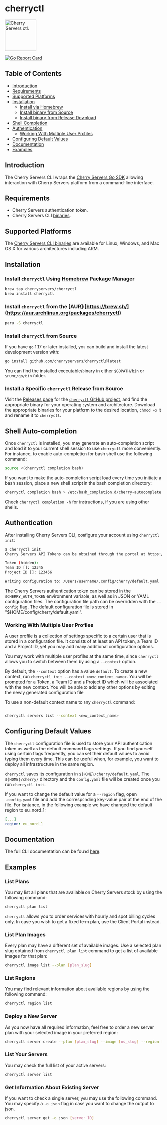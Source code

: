 cherryctl
================
<p align="left">
    <img width="100" height="100" src="https://pbs.twimg.com/profile_images/900630217630285824/p46dA56X_400x400.jpg" alt="Cherry Servers ctl." />
</p>
<p align="left">
  <a href="https://goreportcard.com/report/github.com/cherryservers/cherryctl">
    <img src="https://goreportcard.com/badge/github.com/cherryservers/cherryctl" alt="Go Report Card" />
  </a>
</p>

## Table of Contents

* [Introduction](#introduction)
* [Requirements](#requirements)
* [Supported Platforms](#supported-platforms)
* [Installation](#installation)
  * [Install via Homebrew](#use-homebrew-to-install-cherryctl)
  * [Install binary from Source](#install-binary-from-source)
  * [Install binary from Release Download](#install-binary-from-release-download)
* [Shell Completion](#shell-completion)
* [Authentication](#authentication)
  * [Working With Multiple User Profiles](#working-with-multiple-user-profiles)
* [Configuring Default Values](#configuring-default-values)
* [Documentation](#documentation)
* [Examples](#examples)

## Introduction

The Cherry Servers CLI wraps the [Cherry Servers Go SDK](https://github.com/cherryservers/cherrygo) allowing interaction with Cherry Servers platform from a command-line interface.

## Requirements

* Cherry Servers authentication token.
* Cherry Servers CLI [binaries](https://github.com/cherryservers/cherryctl/releases).

## Supported Platforms

The [Cherry Servers CLI binaries](https://github.com/cherryservers/cherryctl/releases) are available for Linux, Windows, and Mac OS X for various architectures including ARM.

## Installation

### Install `cherryctl` Using [Homebrew](https://brew.sh/) Package Manager

```sh
brew tap cherryservers/cherryctl
brew install cherryctl
```

### Install `cherryctl` from the [AUR]([https://brew.sh/](https://aur.archlinux.org/packages/cherryctl)

```sh
paru -S cherryctl
```

### Install `cherryctl` from Source

If you have `go` 1.17 or later installed, you can build and install the latest development version with:

```sh
go install github.com/cherryservers/cherryctl@latest
```

You can find the installed executable/binary in either `$GOPATH/bin` or `$HOME/go/bin` folder.

### Install a Specific `cherryctl` Release from Source

Visit the [Releases page](https://github.com/cherryservers/cherryctl/releases) for the
[`cherryctl` GitHub project](https://github.com/cherryservers/cherryctl), and find the
appropriate binary for your operating system and architecture. Download the appropriate binaries for your platform to the desired location, `chmod +x` it and rename it to `cherryctl`.

## Shell Auto-completion

Once `cherryctl` is installed, you may generate an auto-completion script and load it to your current shell session to use `cherryctl` more conveniently. For instance, to enable auto-completion for bash shell use the following command:

```sh
source <(cherryctl completion bash)
```

If you want to make the auto-completion script load every time you initiate a bash session, place a new shell script in the bash completion directory:

```sh
cherryctl completion bash > /etc/bash_completion.d/cherry-autocomplete.sh
```

Check `cherryctl completion -h` for instructions, if you are using other shells.

## Authentication

After installing Cherry Servers CLI, configure your account using `cherryctl init`:

```sh
$ cherryctl init
Cherry Servers API Tokens can be obtained through the portal at https://portal.cherryservers.com/.

Token (hidden): 
Team ID []: 12345
Project ID []: 123456

Writing configuration to: /Users/username/.config/cherry/default.yaml
```

The Cherry Servers authentication token can be stored in the `$CHERRY_AUTH_TOKEN` environment variable, as well as in JSON or YAML configuration files. The configuration file path can be overridden with the `--config` flag.  The default configuration file is stored in "$HOME/config/cherry/default.yaml".

### Working With Multiple User Profiles

A user profile is a collection of settings specific to a certain user that is stored in a configuration file. It consists of at least an API token, a Team ID and a Project ID, yet you may add many additional configuration options.

You may work with multiple user profiles at the same time, since `cherryctl` allows you to switch between them by using a `--context` option.

By default, the `--context` option has a value `default`. To create a new context, run `cherryctl init --context <new_context_name>`. You will be prompted for a Token, a Team ID and a Project ID which will be associated with the new context. You will be able to add any other options by editing the newly generated configuration file.

To use a non-default context name to any `cherryctl` command:
```sh

cherryctl servers list --context <new_context_name>

```

## Configuring Default Values

The `cherryctl` configuration file is used to store your API authentication token as well as the default command flags settings. If you find yourself using certain flags frequently, you can set their default values to avoid typing them every time. This can be useful when, for example, you want to deploy all infrastructure in the same region.

`cherryctl` saves its configuration in `${HOME}/cherry/default.yaml`. The `${HOME}/cherry/` directory and the `config.yaml` file will be created once you run `cherryctl init`.

If you want to change the default value for a `--region` flag, open `.config.yaml` file and add the corresponding key-value pair at the end of the file. For isntance, in the following example we have changed the default region to eu_nord_1:

```yaml
[...]
region: eu_nord_1
```

## Documentation

The full CLI documentation can be found [here](docs/cherryctl.md).

## Examples

### List Plans

You may list all plans that are available on Cherry Servers stock by using the following command:

```sh
cherryctl plan list
```

`cherryctl` allows you to order services with hourly and spot billing cycles only. In case you wish to get a fixed term plan, use the Client Portal instead.

### List Plan Images

Every plan may have a different set of available images. Use a selected plan slug obtained from `cherryctl plan list` command to get a list of available images for that plan:

```sh
cherryctl image list --plan [plan_slug]
```

### List Regions

You may find relevant information about available regions by using the following command:

```sh
cherryctl region list
```

### Deploy a New Server

As you now have all required information, feel free to order a new server plan with your selected image in your preferred region:

```sh
cherryctl server create --plan [plan_slug] --image [os_slug] --region [region_slug] --hostname [hostname]
```

### List Your Servers

You may check the full list of your active servers:

```sh
cherryctl server list
```

### Get Information About Existing Server

If you want to check a single server, you may use the following command. You may specify a `-o json` flag in case you want to change the output to json.

```sh
cherryctl server get -o json [server_ID]
```
